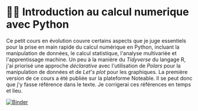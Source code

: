 # 🧑‍💻 Introduction au calcul numerique avec Python

Ce petit cours en évolution couvre certains aspects que je juge essentiels pour la prise en main rapide du calcul numérique en Python, incluant la manipulation de données, le calcul statistique, l'analyse multivariée et l'apprentissage machine. Un peu à la manière du *Tidyverse* du langage R, j'ai priorisé une approche *déclarative* avec l'utilisation de *Polars* pour la manipulation de données et de *Let's plot* pour les graphiques. La première version de ce cours a été publiée sur la plateforme Noteable. Il se peut donc que j'y fasse référence dans le texte. Je corrigerai ces références en temps et lieu.

[![Binder](https://mybinder.org/badge_logo.svg)](https://mybinder.org/v2/gh/essicolo/introduction-au-calcul-numerique-avec-python/HEAD)
